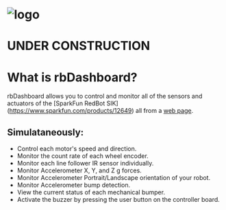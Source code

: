 ![logo](https://raw.github.com/MrYsLab/rbDashBoard/gh-pages/images/rbDash.png)
======
# UNDER CONSTRUCTION

# What is rbDashboard?
rbDashboard allows you to 
control and monitor all of the sensors and actuators of the [SparkFun RedBot SIK] 
(https://www.sparkfun.com/products/12649) all from a [web page](http://MrYsLab.github.io/rbDashBoard).
## Simulataneously:

* Control each motor's speed and direction.
* Monitor the count rate of each wheel encoder.
* Monitor each line follower IR sensor individually.
* Monitor Accelerometer X, Y, and Z g forces.
* Monitor Accelerometer Portrait/Landscape orientation of your robot.
* Monitor Accelerometer bump detection.
* View the current status of each mechanical bumper.
* Activate the buzzer by pressing the user button on the controller board.
